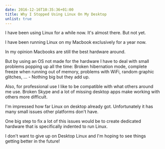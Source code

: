 ```yaml
---
date: 2016-12-16T10:35:36+01:00
title: Why I Stopped Using Linux On My Desktop
unlist: true
---
```


I have been using Linux for a while now. It's almost there. But not yet.<!--more-->


I have been running Linux on my Macbook exclusively for a year now.

In my opinion Macbooks are still the best hardware around.

But by using an OS not made for the hardware I have to deal with small problems popping up all the time:
Broken hibernation mode, complete freeze when running out of memory, problems with WiFi, random graphic glitches, ... - Nothing big but they add up.

Also, for professional use I like to be compatible with what others around me use.
Broken Skype and a lot of missing desktop apps make working with others more difficult.

I'm impressed how far Linux on desktop already got. Unfortunately it has many small issues other platforms don't have.

One big step to fix a lot of this issues would be to create dedicated hardware that is specifically indented to run Linux.

I don't want to give up on Desktop Linux and I'm hoping to see things getting better in the future!

